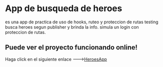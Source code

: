 # App de busqueda de heroes
es una app de practica de uso de hooks, ruteo y proteccion de rutas testing
busca heroes segun publisher y brinda la info.
simula un login con proteccion de rutas.

## Puede ver el proyecto funcionando online!

Haga click en el siguiente enlace --->[HeroesApp](https://heroesapp-zapata.netlify.app)
